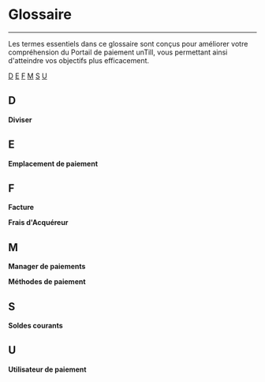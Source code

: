 # Glossaire

---------

Les termes essentiels dans ce glossaire sont conçus pour améliorer votre compréhension du Portail de paiement unTill, vous permettant ainsi d'atteindre vos objectifs plus efficacement.

[D](#d) [E](#e) [F](#f) [M](#m) [S](#s) [U](#u)
## D

**Diviser**

## E

**Emplacement de paiement**

## F

**Facture**


**Frais d'Acquéreur**

## M
**Manager de paiements**


**Méthodes de paiement**


## S

**Soldes courants**


## U

**Utilisateur de paiement**

